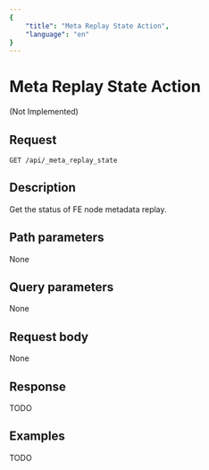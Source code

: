 ```yaml
---
{
    "title": "Meta Replay State Action",
    "language": "en"
}
---
```


<!-- 
Licensed to the Apache Software Foundation (ASF) under one
or more contributor license agreements.  See the NOTICE file
distributed with this work for additional information
regarding copyright ownership.  The ASF licenses this file
to you under the Apache License, Version 2.0 (the
"License"); you may not use this file except in compliance
with the License.  You may obtain a copy of the License at

  http://www.apache.org/licenses/LICENSE-2.0

Unless required by applicable law or agreed to in writing,
software distributed under the License is distributed on an
"AS IS" BASIS, WITHOUT WARRANTIES OR CONDITIONS OF ANY
KIND, either express or implied.  See the License for the
specific language governing permissions and limitations
under the License.
-->

# Meta Replay State Action

(Not Implemented)

## Request

`GET /api/_meta_replay_state`

## Description

Get the status of FE node metadata replay.
    
## Path parameters

None

## Query parameters

None

## Request body

None

## Response

TODO
    
## Examples

TODO




